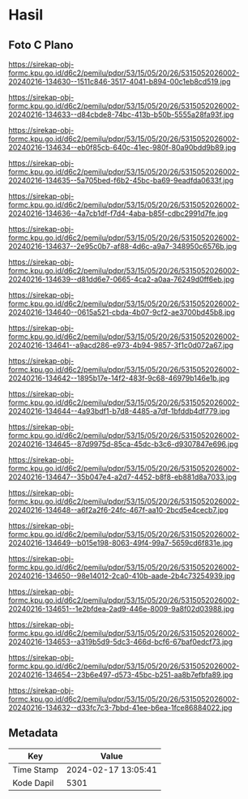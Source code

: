 # Hasil

## Foto C Plano

https://sirekap-obj-formc.kpu.go.id/d6c2/pemilu/pdpr/53/15/05/20/26/5315052026002-20240216-134630--1511c846-3517-4041-b894-00c1eb8cd519.jpg

https://sirekap-obj-formc.kpu.go.id/d6c2/pemilu/pdpr/53/15/05/20/26/5315052026002-20240216-134633--d84cbde8-74bc-413b-b50b-5555a28fa93f.jpg

https://sirekap-obj-formc.kpu.go.id/d6c2/pemilu/pdpr/53/15/05/20/26/5315052026002-20240216-134634--eb0f85cb-640c-41ec-980f-80a90bdd9b89.jpg

https://sirekap-obj-formc.kpu.go.id/d6c2/pemilu/pdpr/53/15/05/20/26/5315052026002-20240216-134635--5a705bed-f6b2-45bc-ba69-9eadfda0633f.jpg

https://sirekap-obj-formc.kpu.go.id/d6c2/pemilu/pdpr/53/15/05/20/26/5315052026002-20240216-134636--4a7cb1df-f7d4-4aba-b85f-cdbc2991d7fe.jpg

https://sirekap-obj-formc.kpu.go.id/d6c2/pemilu/pdpr/53/15/05/20/26/5315052026002-20240216-134637--2e95c0b7-af88-4d6c-a9a7-348950c6576b.jpg

https://sirekap-obj-formc.kpu.go.id/d6c2/pemilu/pdpr/53/15/05/20/26/5315052026002-20240216-134639--d81dd6e7-0665-4ca2-a0aa-76249d0ff6eb.jpg

https://sirekap-obj-formc.kpu.go.id/d6c2/pemilu/pdpr/53/15/05/20/26/5315052026002-20240216-134640--0615a521-cbda-4b07-9cf2-ae3700bd45b8.jpg

https://sirekap-obj-formc.kpu.go.id/d6c2/pemilu/pdpr/53/15/05/20/26/5315052026002-20240216-134641--a9acd286-e973-4b94-9857-3f1c0d072a67.jpg

https://sirekap-obj-formc.kpu.go.id/d6c2/pemilu/pdpr/53/15/05/20/26/5315052026002-20240216-134642--1895b17e-14f2-483f-9c68-46979b146e1b.jpg

https://sirekap-obj-formc.kpu.go.id/d6c2/pemilu/pdpr/53/15/05/20/26/5315052026002-20240216-134644--4a93bdf1-b7d8-4485-a7df-1bfddb4df779.jpg

https://sirekap-obj-formc.kpu.go.id/d6c2/pemilu/pdpr/53/15/05/20/26/5315052026002-20240216-134645--87d9975d-85ca-45dc-b3c6-d9307847e696.jpg

https://sirekap-obj-formc.kpu.go.id/d6c2/pemilu/pdpr/53/15/05/20/26/5315052026002-20240216-134647--35b047e4-a2d7-4452-b8f8-eb881d8a7033.jpg

https://sirekap-obj-formc.kpu.go.id/d6c2/pemilu/pdpr/53/15/05/20/26/5315052026002-20240216-134648--a6f2a2f6-24fc-467f-aa10-2bcd5e4cecb7.jpg

https://sirekap-obj-formc.kpu.go.id/d6c2/pemilu/pdpr/53/15/05/20/26/5315052026002-20240216-134649--b015e198-8063-49f4-99a7-5659cd6f831e.jpg

https://sirekap-obj-formc.kpu.go.id/d6c2/pemilu/pdpr/53/15/05/20/26/5315052026002-20240216-134650--98e14012-2ca0-410b-aade-2b4c73254939.jpg

https://sirekap-obj-formc.kpu.go.id/d6c2/pemilu/pdpr/53/15/05/20/26/5315052026002-20240216-134651--1e2bfdea-2ad9-446e-8009-9a8f02d03988.jpg

https://sirekap-obj-formc.kpu.go.id/d6c2/pemilu/pdpr/53/15/05/20/26/5315052026002-20240216-134653--a319b5d9-5dc3-466d-bcf6-67baf0edcf73.jpg

https://sirekap-obj-formc.kpu.go.id/d6c2/pemilu/pdpr/53/15/05/20/26/5315052026002-20240216-134654--23b6e497-d573-45bc-b251-aa8b7efbfa89.jpg

https://sirekap-obj-formc.kpu.go.id/d6c2/pemilu/pdpr/53/15/05/20/26/5315052026002-20240216-134632--d33fc7c3-7bbd-41ee-b6ea-1fce86884022.jpg


## Metadata

| Key        | Value               |
| ---------- | ------------------- |
| Time Stamp | 2024-02-17 13:05:41 |
| Kode Dapil | 5301                |



